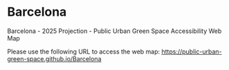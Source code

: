 # Barcelona
Barcelona - 2025 Projection - Public Urban Green Space Accessibility Web Map

Please use the following URL to access the web map:
https://public-urban-green-space.github.io/Barcelona

